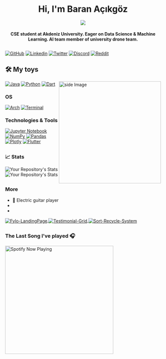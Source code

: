 <h1 align="center">Hi, I'm Baran Açıkgöz</h1>

<p align="center">
<a href="https://github.com/DenverCoder1/readme-typing-svg"><img src="https://readme-typing-svg.herokuapp.com?lines=Computer+Science%20|%20+Engineering+Student;Data+Science%20|%20Machine+Learning&center=true&width=500&height=50"></a>
</p>

<h4 align="center">CSE student at Akdeniz University. Eager on Data Science & Machine Learning. AI team member of university drone team.</h4>

##     

[![GitHub](https://img.shields.io/badge/Github-100000?style=for-the-badge&logo=github&logoColor=white)](https://github.com/bardiesel)
[![Linkedin](https://img.shields.io/badge/Linkedin-0077B5?style=for-the-badge&logo=linkedin&logoColor=white)](https://www.linkedin.com/in/bardiesel/)
[![Twitter](https://img.shields.io/badge/Twitter-1DA1F2?style=for-the-badge&logo=twitter&logoColor=white)](https://twitter.com/realbardiesel)
[![Discord](https://img.shields.io/badge/Discord-7289DA?style=for-the-badge&logo=discord&logoColor=white)](https://discord.gg/pED7Yw9SAj)
[![Reddit](https://img.shields.io/badge/Reddit-FF4500?style=for-the-badge&logo=reddit&logoColor=white)](https://www.reddit.com/user/Bardiesel)



## 🛠️ My toys
<img src="https://github.com/JoykishanSharma/JoykishanSharma/blob/master/life_balance.gif" alt="side Image" align="right" width="330" height="auto" />

[![Java](https://img.shields.io/badge/Java-ED8B00?style=for-the-badge&logo=java&logoColor=white)]()
[![Python](https://img.shields.io/badge/Python-3776AB?style=for-the-badge&logo=python&logoColor=white)]()
[![Dart](https://img.shields.io/badge/Dart-0175C2?style=for-the-badge&logo=dart&logoColor=white)]()

### OS
[![Arch](https://img.shields.io/badge/Arch%20Linux-1793D1?logo=arch-linux&logoColor=fff&style=for-the-badge)]()
[![Terminal](https://img.shields.io/badge/Shell_Script-121011?style=for-the-badge&logo=gnu-bash&logoColor=white)]()

### Technologies & Tools
[![Jupyter Notebook](https://img.shields.io/badge/jupyter-%23FA0F00.svg?style=for-the-badge&logo=jupyter&logoColor=white)]()
[![NumPy](https://img.shields.io/badge/numpy-%23013243.svg?style=for-the-badge&logo=numpy&logoColor=white)]()
[![Pandas](https://img.shields.io/badge/pandas-%23150458.svg?style=for-the-badge&logo=pandas&logoColor=white)]()
[![Plotly](https://img.shields.io/badge/Plotly-%233F4F75.svg?style=for-the-badge&logo=plotly&logoColor=white)]()
[![Flutter](https://img.shields.io/badge/Flutter-02569B?style=for-the-badge&logo=flutter&logoColor=white)]()

##  
### 📈 Stats

![Your Repository's Stats](https://github-readme-stats.vercel.app/api?username=baranacikgoz&theme=dark)
![Your Repository's Stats](https://github-readme-stats.vercel.app/api?username=baranacikgoz&theme=dark)


##  
### More
- 🎸 Electric guitar player
- 
- 
<a href="https://github.com/mitp7/Fylo-LandingPage">
  <img align="center" src="https://github-readme-stats.vercel.app/api/pin/?username=mitp7&repo=Fylo-LandingPage&show_icons=true&line_height=50&title_color=6aa6f8&text_color=8a919a&icon_color=6aa6f8&bg_color=22272e&layout=compact" alt="Fylo-LandingPage" />
</a>

<a href="https://github.com/mitp7/Testimonial-Grid">
  <img align="center" src="https://github-readme-stats.vercel.app/api/pin/?username=mitp7&repo=Testimonial-Grid&show_icons=true&line_height=27&title_color=6aa6f8&text_color=8a919a&icon_color=6aa6f8&bg_color=22272e&layout=compact" alt="Testimonial-Grid" /> 
</a>

<a href="https://github.com/mitp7/Sort-Recycle-System">
  <img align="center" src="https://github-readme-stats.vercel.app/api/pin/?username=mitp7&repo=Sort-Recycle-System&show_icons=true&line_height=27&title_color=6aa6f8&text_color=8a919a&icon_color=6aa6f8&bg_color=22272e&layout=compact" alt="Sort-Recycle-System" /> 
</a>

##
### The Last Song I've played 🎧

[<img src="https://spotify-now-playing-liard.vercel.app/api/spotify-playing" alt="Spotify Now Playing" width="350" />](https://open.spotify.com/user/cdduqku4tcgrzsrdpitibjwlm)
